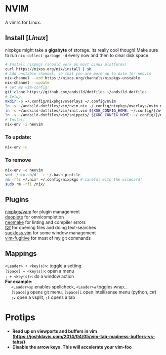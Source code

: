 # NVIM
A vimrc for Linux. 

## Install [_Linux_]
nixpkgs might take a __gigabyte__ of storage. Its really cool though! Make sure to run `nix-collect-garbage -d` every now and then to clear disk space.
```bash
# Install nixpkgs (should work on most Linux platforms)
curl https://nixos.org/nix/install | sh
# Add unstable channel, so that you are more up to date for neovim
nix-channel --add https://nixos.org/channels/nixpkgs-unstable
nix-channel --update
# Get my vim-config:
git clone https://github.com/andsild/dotfiles ~/andsild-dotfiles
# Setup
mkdir -p ~/.config/nixpkgs/overlays ~/.config/nvim
ln -s ~/andsild-dotfiles/vim/nvim.nix ~/.config/nixpkgs/overlays/nvim.nix
ln -s ~/andsild-dotfiles/vim/init.vim ${XDG_CONFIG_HOME:-~/.config/}/nvim/
ln -s ~/andsild-dotfiles/vim/snippets/ ${XDG_CONFIG_HOME:-~/.config/}/nvim/
# Install
nix-env -i neovim
```
### To update:
```bash
nix-env -u
```
### To remove
```bash
nix-env -e neovim
sed '/nix.sh/d' -i ~/.bash_profile
rm -rfi ~/.nix* ~/.config/nixpkgs # careful with the wildcard!
sudo rm -rfi /nix/
```

## Plugins

[nixpkgs/vam](https://nixos.wiki/wiki/Vim_plugins) for plugin management  
[deoplete](https://github.com/Shougo/deoplete.nvim) for omnicompletion  
[neomake](https://github.com/neomake/neomake) for linting and compiler errors  
[fzf](https://github.com/junegunn/fzf.vim) for opening files and doing text-searches  
[suckless.vim](https://github.com/andsild/suckless.vim) for some window management  
[vim-fugitive](https://github.com/tpope/vim-fugitive) for most of my git commands


## Mappings
`<Leader> + <key(s)>`:  toggle a setting.  
`[Space] + <key(s)>`: open a menu  
`; + <key(s)>`: do a window action  
**For example:**  
&nbsp;&nbsp;&nbsp;&nbsp;  `<Leader>sp` enables spellcheck, `<Leader>w` toggles wrap...  
&nbsp;&nbsp;&nbsp;&nbsp; `[Space]g` opens git menu, `[Space]i` open intellisense menu (python, c#)  
&nbsp;&nbsp;&nbsp;&nbsp; `;v` open a vsplit, `;t` opens a tab

# Protips
* **Read up on viewports and buffers in vim  
    (https://joshldavis.com/2014/04/05/vim-tab-madness-buffers-vs-tabs/)**
* **Disable the arrow keys. This will accelerate your vim-foo**
